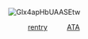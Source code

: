 ![Glx4apHbUAASEtw](https://github.com/user-attachments/assets/a5d9bb29-7c4a-4e70-b257-a4bca5a2a227)

‎ ‎ ‎ ‎ ‎ ‎ ‎‎ ‎ ‎ ‎ <a href="https://rentry.co/valleysheep">rentry</a> ‎ ‎ ‎ ‎ ‎ ‎ ‎‎ ‎ ‎  ‎ ‎ ‎ ‎ ‎ ‎  <a href="https://valleysheep.atabook.org/">ATA</a>
